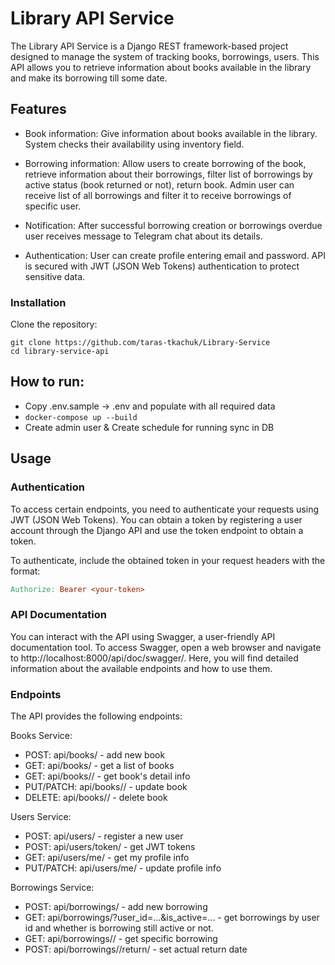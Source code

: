 # Library API Service 

The Library API Service is a Django REST framework-based project designed to manage the system of tracking books, borrowings, users. This API allows you to retrieve information about books available in the library and make its borrowing till some date.

## Features

* Book information: Give information about books available in the library. System checks their availability using inventory field.

* Borrowing information: Allow users to create borrowing of the book, retrieve information about their borrowings, filter list of borrowings by active status (book returned or not), return book. Admin user can receive list of all borrowings and filter it to receive borrowings of specific user.
 
* Notification: After successful borrowing creation or borrowings overdue user receives message to Telegram chat about its details. 

* Authentication: User can create profile entering email and password. API is secured with JWT (JSON Web Tokens) authentication to protect sensitive data. 

### Installation
Clone the repository:

```shell
git clone https://github.com/taras-tkachuk/Library-Service
cd library-service-api
```

## How to run:
- Copy .env.sample -> .env and populate with all required data
- `docker-compose up --build`
- Create admin user & Create schedule for running sync in DB

## Usage
### Authentication
To access certain endpoints, you need to authenticate your requests using JWT (JSON Web Tokens). You can obtain a token by registering a user account through the Django API and use the token endpoint to obtain a token.

To authenticate, include the obtained token in your request headers with the format:

```makefile
Authorize: Bearer <your-token>
```

### API Documentation
You can interact with the API using Swagger, a user-friendly API documentation tool. To access Swagger, open a web browser and navigate to http://localhost:8000/api/doc/swagger/. Here, you will find detailed information about the available endpoints and how to use them.

### Endpoints
The API provides the following endpoints:

Books Service:
* POST: api/books/ - add new book
* GET: api/books/ - get a list of books
* GET: api/books/<id>/ - get book's detail info 
* PUT/PATCH: api/books/<id>/ - update book
* DELETE: api/books/<id>/ - delete book

Users Service:

* POST: api/users/ - register a new user 
* POST: api/users/token/ - get JWT tokens
* GET: api/users/me/ - get my profile info 
* PUT/PATCH: api/users/me/ - update profile info

Borrowings Service:

* POST: api/borrowings/ - add new borrowing
* GET: api/borrowings/?user_id=...&is_active=... - get borrowings by user id and whether is borrowing still active or not.
* GET: api/borrowings/<id>/ - get specific borrowing 
* POST: api/borrowings/<id>/return/ - set actual return date
